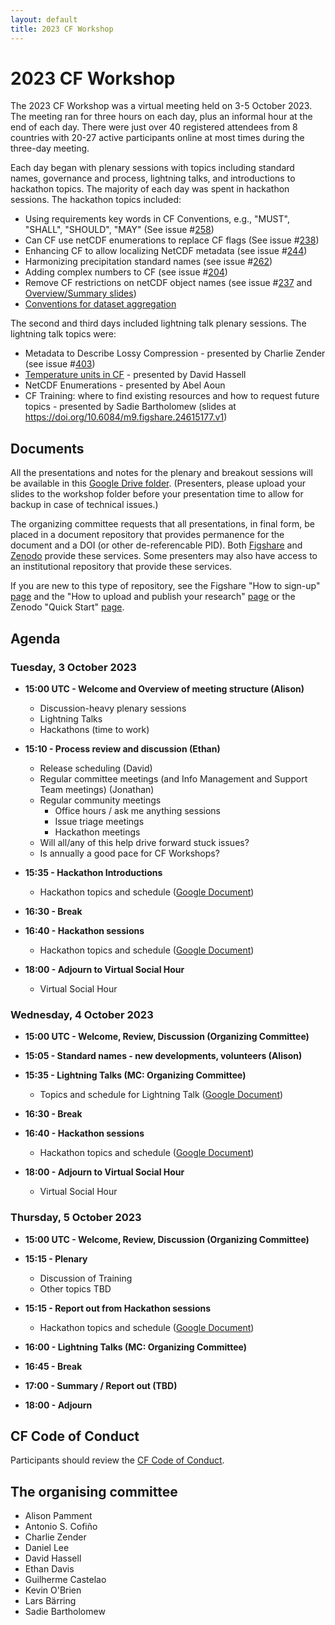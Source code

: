 ```yaml
---
layout: default
title: 2023 CF Workshop
---
```


# 2023 CF Workshop

The 2023 CF Workshop was a virtual meeting held on 3-5 October 2023.
The meeting ran for three hours on each day, plus an informal hour at the end of each day.
There were just over 40 registered attendees from 8 countries with 20-27 active participants online at most times during the three-day meeting.

Each day began with plenary sessions with topics including standard names, governance and process, lightning talks, and introductions to hackathon topics.
The majority of each day was spent in hackathon sessions.
The hackathon topics included:
* Using requirements key words in CF Conventions, e.g., "MUST", "SHALL", "SHOULD", "MAY" (See issue #[258](https://github.com/cf-convention/discuss/issues/258))
* Can CF use netCDF enumerations to replace CF flags (See issue #[238](https://github.com/cf-convention/discuss/issues/238))
* Enhancing CF to allow localizing NetCDF metadata (see issue #[244](https://github.com/cf-convention/discuss/issues/244))
* Harmonizing precipitation standard names (see issue #[262](https://github.com/cf-convention/discuss/issues/262))
* Adding complex numbers to CF (see issue #[204](https://github.com/cf-convention/cf-conventions/issues/204))
* Remove CF restrictions on netCDF object names (see issue #[237](https://github.com/cf-convention/cf-conventions/issues/237) and [Overview/Summary slides](https://doi.org/10.6084/m9.figshare.24564295.v1))
* [Conventions for dataset aggregation](https://figshare.com/account/articles/24633939)

The second and third days included lightning talk plenary sessions.
The lightning talk topics were:
* Metadata to Describe Lossy Compression - presented by Charlie Zender (see issue #[403](https://github.com/cf-convention/cf-conventions/issues/403))
* [Temperature units in CF](https://figshare.com/account/articles/24633894) - presented by David Hassell
* NetCDF Enumerations - presented by Abel Aoun
* CF Training: where to find existing resources and how to request future topics - presented by Sadie Bartholomew (slides at https://doi.org/10.6084/m9.figshare.24615177.v1)

## Documents

All the presentations and notes for the plenary and breakout sessions will be available in this [Google Drive folder](https://drive.google.com/drive/u/0/folders/1fxyG-4-9LD5zhfYA5F7zF_YqNFtJOjKI).
(Presenters, please upload your slides to the workshop folder before your presentation time to allow for backup in case of technical issues.)

The organizing committee requests that all presentations, in final form, be placed in a document repository that provides permanence for the document and a DOI (or other de-referencable PID).
Both [Figshare](https://figshare.com/) and [Zenodo](https://zenodo.org/) provide these services.
Some presenters may also have access to an institutional repository that provide these services.

If you are new to this type of repository, see the Figshare "How to sign-up" [page](https://help.figshare.com/article/how-to-sign-up-to-figshare) and the "How to upload and publish your research" [page](https://help.figshare.com/article/how-to-upload-and-publish-your-research)
or the Zenodo "Quick Start" [page](https://help.zenodo.org/docs/get-started/quickstart/).

## Agenda

### Tuesday, 3 October 2023

* **15:00 UTC - Welcome and Overview of meeting structure (Alison)**
  * Discussion-heavy plenary sessions
  * Lightning Talks
  * Hackathons (time to work)

* **15:10 - Process review and discussion (Ethan)**
  * Release scheduling (David)
  * Regular committee meetings (and Info Management and Support Team meetings) (Jonathan)
  * Regular community meetings
    * Office hours / ask me anything sessions
    * Issue triage meetings
    * Hackathon meetings
  * Will all/any of this help drive forward stuck issues? 
  * Is annually a good pace for CF Workshops?

* **15:35 - Hackathon Introductions**
  * Hackathon topics and schedule ([Google Document](https://docs.google.com/document/d/1MRamt7q8dZ_dSsjzLftgQkUhC9_LjPlwXgmJ6Z7Ciao/edit))

* **16:30 - Break**

* **16:40 - Hackathon sessions**
  * Hackathon topics and schedule ([Google Document](https://docs.google.com/document/d/1MRamt7q8dZ_dSsjzLftgQkUhC9_LjPlwXgmJ6Z7Ciao/edit))

* **18:00 - Adjourn to Virtual Social Hour**
    * Virtual Social Hour

### Wednesday, 4 October 2023

* **15:00 UTC - Welcome, Review, Discussion (Organizing Committee)**

* **15:05 - Standard names - new developments, volunteers (Alison)**

* **15:35 - Lightning Talks (MC: Organizing Committee)**
  * Topics and schedule for Lightning Talk ([Google Document](https://docs.google.com/document/d/1RnQ6WL4LKTWvAt7A9wb6J5qfUZ66nAxyezGdYhOhEls/edit)) 

* **16:30 - Break**

* **16:40 - Hackathon sessions**
  * Hackathon topics and schedule ([Google Document](https://docs.google.com/document/d/1MRamt7q8dZ_dSsjzLftgQkUhC9_LjPlwXgmJ6Z7Ciao/edit))

* **18:00 - Adjourn to Virtual Social Hour**
  * Virtual Social Hour

### Thursday, 5 October 2023

* **15:00 UTC - Welcome, Review, Discussion (Organizing Committee)**

* **15:15 - Plenary**
  * Discussion of Training
  * Other topics TBD

* **15:15 - Report out from Hackathon sessions**
  * Hackathon topics and schedule ([Google Document](https://docs.google.com/document/d/1MRamt7q8dZ_dSsjzLftgQkUhC9_LjPlwXgmJ6Z7Ciao/edit))

* **16:00 - Lightning Talks (MC: Organizing Committee)**

* **16:45 - Break**

* **17:00 - Summary / Report out (TBD)**

* **18:00 - Adjourn**

## CF Code of Conduct
Participants should review the [CF Code of Conduct](https://github.com/cf-convention/cf-conventions/blob/main/CODE_OF_CONDUCT.md).

## The organising committee
* Alison Pamment
* Antonio S. Cofiño
* Charlie Zender
* Daniel Lee
* David Hassell
* Ethan Davis
* Guilherme Castelao
* Kevin O'Brien
* Lars Bärring
* Sadie Bartholomew
